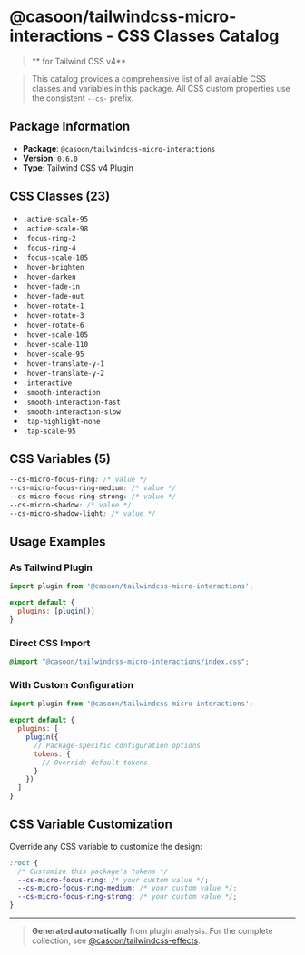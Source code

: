 # @casoon/tailwindcss-micro-interactions - CSS Classes Catalog

> ** for Tailwind CSS v4**

> This catalog provides a comprehensive list of all available CSS classes and variables in this package. All CSS custom properties use the consistent `--cs-` prefix.

## Package Information

- **Package**: `@casoon/tailwindcss-micro-interactions`
- **Version**: `0.6.0`
- **Type**: Tailwind CSS v4 Plugin

## CSS Classes (23)

- `.active-scale-95`
- `.active-scale-98`
- `.focus-ring-2`
- `.focus-ring-4`
- `.focus-scale-105`
- `.hover-brighten`
- `.hover-darken`
- `.hover-fade-in`
- `.hover-fade-out`
- `.hover-rotate-1`
- `.hover-rotate-3`
- `.hover-rotate-6`
- `.hover-scale-105`
- `.hover-scale-110`
- `.hover-scale-95`
- `.hover-translate-y-1`
- `.hover-translate-y-2`
- `.interactive`
- `.smooth-interaction`
- `.smooth-interaction-fast`
- `.smooth-interaction-slow`
- `.tap-highlight-none`
- `.tap-scale-95`

## CSS Variables (5)

```css
--cs-micro-focus-ring: /* value */
--cs-micro-focus-ring-medium: /* value */
--cs-micro-focus-ring-strong: /* value */
--cs-micro-shadow: /* value */
--cs-micro-shadow-light: /* value */
```

## Usage Examples

### As Tailwind Plugin
```js
import plugin from '@casoon/tailwindcss-micro-interactions';

export default {
  plugins: [plugin()]
}
```

### Direct CSS Import
```css
@import "@casoon/tailwindcss-micro-interactions/index.css";
```

### With Custom Configuration
```js
import plugin from '@casoon/tailwindcss-micro-interactions';

export default {
  plugins: [
    plugin({
      // Package-specific configuration options
      tokens: {
        // Override default tokens
      }
    })
  ]
}
```

## CSS Variable Customization

Override any CSS variable to customize the design:

```css
:root {
  /* Customize this package's tokens */
  --cs-micro-focus-ring: /* your custom value */;
  --cs-micro-focus-ring-medium: /* your custom value */;
  --cs-micro-focus-ring-strong: /* your custom value */;
}
```

---

> **Generated automatically** from plugin analysis. For the complete collection, see [@casoon/tailwindcss-effects](https://www.npmjs.com/package/@casoon/tailwindcss-effects).
